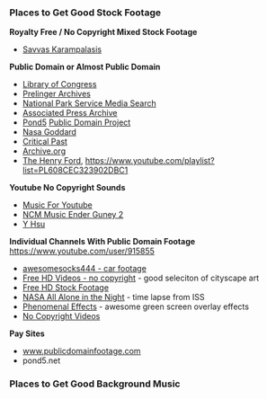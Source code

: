 ### Places to Get Good Stock Footage

**Royalty Free / No Copyright Mixed Stock Footage**
* [Savvas Karampalasis](https://www.youtube.com/channel/UCN5-6-yCZvgMV1KuZbKv02g)

**Public Domain or Almost Public Domain**
* [Library of Congress](https://www.youtube.com/user/LibraryOfCongress)
* [Prelinger Archives](https://www.youtube.com/channel/UCOQ5kV70jnZlhR71doV14uQ)
* [National Park Service Media Search](https://www.nps.gov/media/multimedia-search.htm#fq%5B%5D=Type%3A%22Video%22)
* [Associated Press Archive](https://www.youtube.com/channel/UCHTK-2W11Vh1V4uwofOfR4w/videos)
* [Pond5](https://www.pond5.com/) [Public Domain Project](https://www.pond5.com/free)
* [Nasa Goddard](https://www.youtube.com/user/NASAexplorer)
* [Critical Past](https://www.criticalpast.com/)
* [Archive.org](https://archive.org/details/stock_footage)
* [The Henry Ford](https://www.youtube.com/channel/UCcIypi-g7eCgDPESDCUYy6g), https://www.youtube.com/playlist?list=PL608CEC323902DBC1


**Youtube No Copyright Sounds**
* [Music For Youtube](https://www.youtube.com/channel/UCoykp4ZLn9Z0EmVILF1iGFg)
* [NCM Music Ender Guney 2](https://www.youtube.com/channel/UCP5hreKAzS3h2QNjFO-QPyA/playlists)
* [Y Hsu](https://www.youtube.com/channel/UCAFTeXfdxp4wvOj87ZrQC4w)

**Individual Channels With Public Domain Footage**
https://www.youtube.com/user/915855
* [awesomesocks444 - car footage](https://www.youtube.com/channel/UCYViCaguKOBfyWe-d6VnwLg)
* [Free HD Videos - no copyright](https://www.youtube.com/channel/UCJ0BmJOn_bRKiApjc45QZ1w) - good seleciton of cityscape art 
* [Free HD Stock Footage](https://www.youtube.com/channel/UC9ikrnWQoehJUqB5gw_MxeQ)
* [NASA All Alone in the Night](https://randomphotons.com/alone) - time lapse from ISS
* [Phenomenal Effects](https://www.youtube.com/channel/UCmPeHItsQNQHCdAS7lWlMLA) - awesome green screen overlay effects
* [No Copyright Videos](https://www.youtube.com/channel/UC1Zo19_zMXe8tmvf9yM0nFw)


**Pay Sites**
* www.publicdomainfootage.com
* pond5.net
   


### Places to Get Good Background Music

